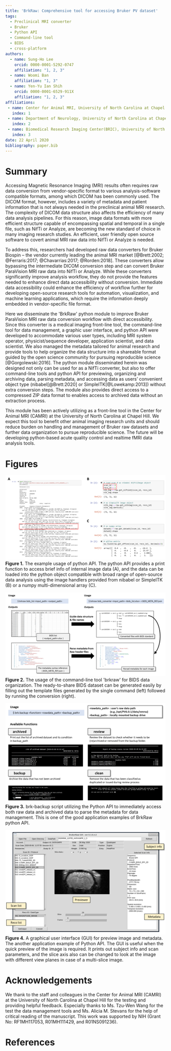 ```yaml
---
title: 'BrkRaw: Comprehensive tool for accessing Bruker PV dataset'
tags:
  - Preclinical MRI converter
  - Bruker
  - Python API
  - Command-line tool
  - BIDS
  - cross-platform
authors:
  - name: Sung-Ho Lee
    orcid: 0000-0001-5292-0747
    affiliation: "1, 2, 3"
  - name: Woomi Ban
    affiliation: "1, 3"
  - name: Yen-Yu Ian Shih
    orcid: 0000-0001-6529-911X
    affiliation: "1, 2, 3"
affiliations:
 - name: Center for Animal MRI, University of North Carolina at Chapel Hill
   index: 1
 - name: Department of Neurology, University of North Carolina at Chapel Hill
   index: 2
 - name: Biomedical Research Imaging Center(BRIC), University of North Carolina at Chapel Hill 
   index: 3
date: 22 April 2020
bibliography: paper.bib
---
```


# Summary
Accessing Magnetic Resonance Imaging (MRI) results often requires raw data conversion from 
vendor-specific format to various analysis-software compatible formats, among which DICOM has 
been commonly used. The DICOM format, however, includes a variety of metadata and patient 
information that is not always needed in the preclinical animal MRI research. 
The complexity of DICOM data structure also affects the efficiency of many data analysis pipelines. 
For this reason, image data formats with more efficient structure capable of encompassing 
spatial and temporal in a single file, such as NifTi or Analyze, are becoming 
the new standard of choice in many imaging research studies. An efficient, user friendly open source software 
to covert animal MRI raw data into NifTi or Analyze is needed. 

To address this, researchers had developed raw data converters for Bruker Biospin – the vendor 
currently leading the animal MRI market [@Brett:2002; @Ferraris:2017; @Chavarrias:2017; @Rorden:2018]. 
These converters allow bypassing the intermediate DICOM conversion step and can convert 
Bruker ParaVision MRI raw data into NifTi or Analyze. While these converters significantly 
improve analysis workflow, they do not provide the features needed to enhance direct data accessibility 
without conversion. Immediate data accessibility could enhance the efficiency of workflow further 
for developing open-source research tools for automation, visualization, and machine learning applications, 
which require the information deeply embedded in vendor-specific file format.

Here we disseminate the 'BrkRaw' python module to improve Bruker ParaVision MRI raw data conversion workflow 
with direct accessibility. Since this converter is a medical imaging front-line tool, 
the command-line tool for data management, a graphic user interface, and python API were developed 
to accommodate various user types, including MRI system operator, physicist/sequence developer, 
application scientist, and data scientist. We also managed the metadata tailored for animal research 
and provide tools to help organize the data structure into a shareable format guided by the open science community 
for pursuing reproducible science [@Gorgolewski:2016].
The python module disseminated herein was designed not only can be used for as a NifTi converter, 
but also to offer command-line tools and python API for previewing, organizing and archiving data, 
parsing metadata, and accessing data as users’ convenient object type (nibabel[@Brett:2020] or SimpleITK[@Lowekamp:2013]) 
without extra conversion steps. The module also provides direct access to a compressed ZIP data format 
to enables access to archived data without an extraction process.

This module has been actively utilizing as a front-line tool in the Center for Animal MRI (CAMRI) 
at the University of North Carolina at Chapel Hill.
We expect this tool to benefit other animal imaging research units and should reduce 
burden on handling and management of Bruker raw datasets and further data organization 
to pursue reproducible science. The future will be developing python-based acute quality control 
and realtime fMRI data analysis tools.

# Figures
![Python API](../imgs/brkraw_python.png)
**Figure 1.** The example usage of python API.
The python API provides a print function to access brief info of internal image data (A), 
and the data can be loaded into the python object compatible with broad range of 
open-source data analysis using the image handlers provided from nibabel or SimpleITK (B) 
or a numpy multi-dimensional array (C).


![BIDS conversion](../imgs/brkraw_bids_conv.png)
**Figure 2.** The usage of the command-line tool 'brkraw' for BIDS data organization. 
The ready-to-share BIDS dataset can be generated easily by filling out the template files 
generated by the single command (left) followed by running the conversion (right).


![Data management](../imgs/brk_backup.png)
**Figure 3.** brk-backup script utilizing the Python API to immediately access both raw data and archived data 
to parse the metadata for data management. This is one of the good application examples of BrkRaw python API.


![brkraw GUI](../imgs/brkraw_gui.png)
**Figure 4.** A graphical user interface (GUI) for preview image and metadata.
 The another application example of Python API. The GUI is useful when the quick preview of the image is required. 
 It prints out subject info and scan parameters, and the slice axis also can be changed to look at 
 the image with different view planes in case of a multi-slice image.

# Acknowledgements

We thank to the staff and colleagues in the Center for Animal MRI (CAMRI) 
at the University of North Carolina at Chapel Hill for the testing and providing helpful 
feedback. Especially thanks to Ms. Tzu-Wen Wang for the test the data management tools and 
Ms. Alicia M. Stevans for the help of critical reading of the manuscript.
This work was supported by NIH (Grant No: RF1MH117053, R01MH111429, and R01NS091236).

# References